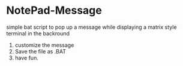 # NotePad-Message
simple bat script to pop up a message while displaying a matrix style terminal in the backround

1. customize the message
2. Save the file as .BAT 
3. have fun.
